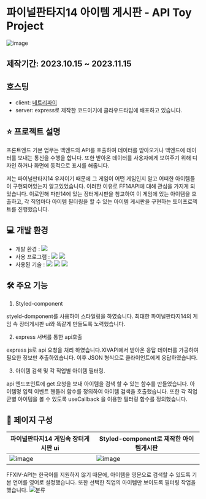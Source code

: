 # 파이널판타지14 아이템 게시판 - API Toy Project
![image](https://github.com/TongtongG17/FFXIV-ItemSerch/assets/145681939/475255bb-32f0-412d-9b17-1ad40ba6cdd2)
## 제작기간: 2023.10.15 ~ 2023.11.15
## 호스팅
- client: [네트리파이](https://ffxiv-itemserch.netlify.app/)
- server: express로 제작한 코드이기에 클라우드타입에 배포하고 있습니다.
## ⭐️ 프로젝트 설명
프론트엔드 기본 업무는 백엔드의 API를 호출하여 데이터를 받아오거나 백엔드에 데이터를 보내는 통신을 수행을 합니다. 또한 받아온 데이터를 사용자에게 보여주기 위해 디자인 하거나 화면에 동적으로 표시를 해줍니다. 

저는 파이널판타지14 유저이기 때문에 그 게임이 어떤 게임인지 알고 어떠한 아이템들이 구현되어있는지 알고있었습니다. 이러한 이유로 FF14API에 대해 관심을 가지게 되었습니다. 이로인해  파판14에 있는 장터게시판을 참고하여 이 게임에 있는 아이템을 호출하고, 각 직업마다 아이템 필터링을 할 수 있는 아이템 게시판을 구현하는 토이프로젝트를 진행했습니다.
## 💻 개발 환경
+ 개발 환경 : <img src="https://img.shields.io/badge/windows10-0078D6?style=flat-square&logo=windows10&logoColor=white"/>
+ 사용 프로그램 : <img src="https://img.shields.io/badge/Vs code-007ACC?style=flat-square&logo=visualstudiocode&logoColor=white"/> <img src="https://img.shields.io/badge/figma-F24E1E?style=flat-square&logo=figma&logoColor=white"/>
+ 사용된 기술 :
  <img src="https://img.shields.io/badge/React-61DAFB?style=flat-square&logo=react&logoColor=white"/> <img src="https://img.shields.io/badge/StyledComponents-DB7093?style=flat-square&logo=styledcomponents&logoColor=white"/> <img src="https://img.shields.io/badge/node.js-339933?style=flat-square&logo=nodedotjs&logoColor=white"/>
## 🛠️ 주요 기능
1. Styled-component

styeld-domponent를 사용하여 스타일링을 하였습니다. 최대한 파이널판타지14의 게임 속 장터게시판 ui와 똑같게 만들도록 노력했습니다.

2. express 서버를 통한 api호출

express js로 api 요청을 처리 하였습니다.XIVAPI에서 받아온 응답 데이터를 가공하여 필요한 정보만 추출하였습니다. 이후 JSON 형식으로 클라이언트에게 응답하였습니다.

3. 아이템 검색 및 각 직업별 아이템 필터링.

api 엔드포인트에 get 요청을 보내 아이템을 검색 할 수 있는 함수를 만들었습니다. 아이템명 입력 이벤트 핸들러 함수를 정의하여 아이템 검색을 호출했습니다. 또한 각 직업군별 아이템을 볼 수 있도록 useCallback 을 이용한 필터링 함수를 정의했습니다.

## 👀 페이지 구성
|파이널판타지14 게임속 장터게시판 ui|Styled-component로 제작한 아이템게시판|
|------|---|
|![image](https://github.com/TongtongG17/FFXIV-ItemSerch/assets/145681939/34089c61-b66f-4883-be44-eb9695e3cad2)|![image](https://github.com/TongtongG17/FFXIV-ItemSerch/assets/145681939/7b275294-71ee-45f0-87d8-8808b3593f19)|

FFXIV-API는 한국어를 지원하지 않기 때문에, 아이템을 영문으로 검색할 수 있도록 기본 언어를 영어로 설정했습니다. 또한 선택한 직업의 아이템만 보이도록 필터링 작업을 했습니다.
![분류](https://github.com/TongtongG17/FFXIV-ItemSerch/assets/145681939/a5fdd9c8-6878-48d8-9d6a-045da71bccd9)
